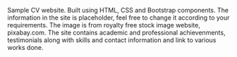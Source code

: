Sample CV website. Built using HTML, CSS and Bootstrap components.
The information in the site is placeholder, feel free to change it according to your requirements. The image is from royalty free stock image website, pixabay.com.
The site contains academic and professional achievenments, testimonials along with skills and contact information and link to various works done.
